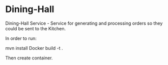 # Dining-Hall

Dining-Hall Service - Service for generating and processing orders so they could be sent to the Kitchen.

In order to run:

mvn install
Docker build -t <name> .

Then create container.

